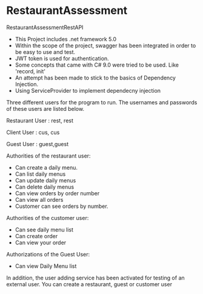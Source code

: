 # RestaurantAssessment
 RestaurantAssessmentRestAPI
 
 * This Project includes .net framework 5.0
 * Within the scope of the project, swagger has been integrated in order to be easy to use and test.
 * JWT token is used for authentication.
 * Some concepts that came with C# 9.0 were tried to be used. Like 'record, init'
 * An attempt has been made to stick to the basics of Dependency Injection.
 * Using ServiceProvider to implement dependecny injection
 
 
Three different users for the program to run. The usernames and passwords of these users are listed below.

Restaurant User : rest, rest

Client User : cus, cus

Guest User : guest,guest

Authorities of the restaurant user:
* Can create a daily menu.
* Can list daily menus
* Can update daily menus
* Can delete daily menus
* Can view orders by order number
* Can view all orders
* Customer can see orders by number.

Authorities of the customer user:

* Can see daily menu list
* Can create order
* Can view your order

Authorizations of the Guest User:

* Can view Daily Menu list

In addition, the user adding service has been activated for testing of an external user. You can create a restaurant, guest or customer user
